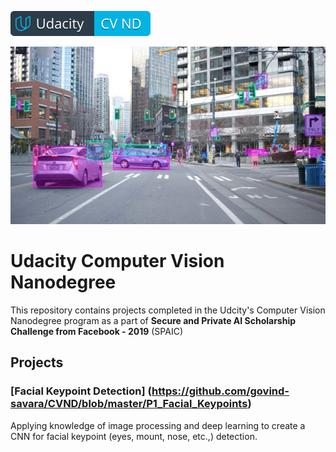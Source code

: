 [![Udacity Computer Vision Nanodegree](images/cvnd.svg)](https://www.udacity.com/course/computer-vision-nanodegree--nd891)

![Computer Vision image](images/Computer_Vision.jpg)

# Udacity Computer Vision Nanodegree
This repository contains projects completed in the Udcity's Computer Vision Nanodegree program as a part of **Secure and Private AI Scholarship Challenge from Facebook - 2019** (SPAIC)

## Projects

### [Facial Keypoint Detection] (https://github.com/govind-savara/CVND/blob/master/P1_Facial_Keypoints)
Applying knowledge of image processing and deep learning to create a CNN for facial keypoint (eyes, mount, nose, etc.,) detection.

